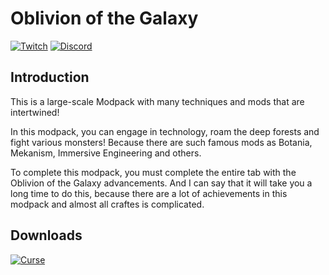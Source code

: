 # Oblivion of the Galaxy

[![Twitch](https://img.shields.io/website?color=blueviolet&label=pr1kol&logo=twitch&up_message=Twitch&url=https%3A%2F%2Ftwitch.tv%2Fpr1koltv)](https://twitch.tv/pr1koltv) [![Discord](https://img.shields.io/website?color=7289da&label=pr1kol&logo=discord&up_message=Discord&url=https%3A%2F%2Ftwitch.tv%2Fpr1koltv)](https://discord.gg/saMKPr8)

## Introduction

This is a large-scale Modpack with many techniques and mods that are intertwined!

In this modpack, you can engage in technology, roam the deep forests and fight various monsters!
Because there are such famous mods as Botania, Mekanism, Immersive Engineering and others.

To complete this modpack, you must complete the entire tab with the Oblivion of the Galaxy advancements.
And I can say that it will take you a long time to do this, because there are a lot of achievements in this modpack and almost all craftes is complicated.

## Downloads

[![Curse](https://img.shields.io/website?down_message=CurseForge&label=Oblivion%20of%20the%20Galaxy&logo=curseforge&url=https%3A%2F%2Fcurseforge.com%2Fminecraft%2Fmodpacks%2Foblivion-of-the-galaxy)](https://curseforge.com/minecraft/modpacks/oblivion-of-the-galaxy)

